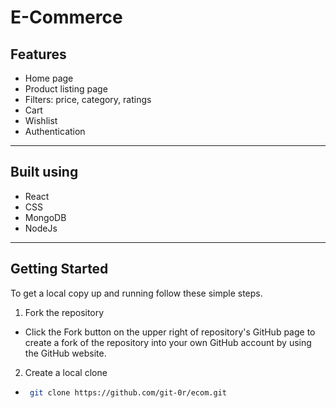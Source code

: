 # E-Commerce

## Features

- Home page
- Product listing page
- Filters: price, category, ratings
- Cart
- Wishlist
- Authentication

---

## Built using

- React
- CSS
- MongoDB
- NodeJs

---

## Getting Started

To get a local copy up and running follow these simple steps.

1. Fork the repository

- Click the Fork button on the upper right of repository's GitHub page to create a fork of the repository into your own GitHub account by using the GitHub website.

2. Create a local clone

- ```sh
   git clone https://github.com/git-0r/ecom.git
  ```
